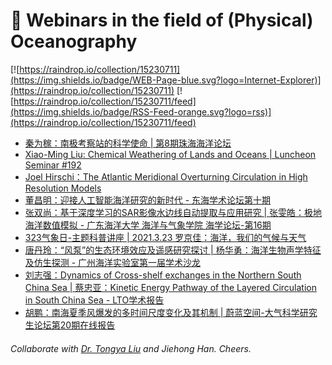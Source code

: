 # 🌊 Webinars in the field of (Physical) Oceanography

[![https://raindrop.io/collection/15230711](https://img.shields.io/badge/WEB-Page-blue.svg?logo=Internet-Explorer)](https://raindrop.io/collection/15230711) [![https://raindrop.io/collection/15230711/feed](https://img.shields.io/badge/RSS-Feed-orange.svg?logo=rss)](https://raindrop.io/collection/15230711/feed)

<!-- BLOG-POST-LIST:START -->
- [秦为稼：南极考察站的科学使命 | 第8期珠海海洋论坛](https://mp.weixin.qq.com/s/VK5W0_M5ucI6XA9yEO_7bg)
- [Xiao-Ming Liu: Chemical Weathering of Lands and Oceans | Luncheon Seminar #192](https://mp.weixin.qq.com/s/OCN8NAzDqr-xS7I3g-1ZgA)
- [Joel Hirschi：The Atlantic Meridional Overturning Circulation in High Resolution Models](https://www.youtube.com/watch?v=CcQ4qCV2L_U)
- [董昌明：迎接人工智能海洋研究的新时代 - 东海学术论坛第十期](https://mp.weixin.qq.com/s/p56PzCdWJvgK-mevChjH1Q)
- [张双尚：基于深度学习的SAR影像水边线自动提取与应用研究 | 张雯皓：极地海洋数值模拟 - 广东海洋大学 海洋与气象学院 海学论坛-第16期](https://mp.weixin.qq.com/s/YtiLwdjKWVmLIw2-sqefeg)
- [323气象日-主题科普讲座 | 2021.3.23 罗京佳：海洋，我们的气候与天气](https://mp.weixin.qq.com/s/KP7ASjUEZjOyDFQ4C7QpnA)
- [唐丹玲：“风泵”的生态环境效应及遥感研究探讨 | 杨华勇：海洋生物声学特征及仿生探测 - 广州海洋实验室第一届学术沙龙](http://lors.scsio.ac.cn/tzgg/202103/t20210322_629694.html)
- [刘志强：Dynamics of Cross-shelf exchanges in the Northern South China Sea | 蔡忠亚：Kinetic Energy Pathway of the Layered Circulation in South China Sea - LTO学术报告](https://mp.weixin.qq.com/s/9mlGYNbTxCVM9CBobxXjzA)
- [胡鹏：南海夏季风爆发的多时间尺度变化及其机制 | 蔚蓝空间-大气科学研究生论坛第20期在线报告](https://mp.weixin.qq.com/s/GjBNGCRcHMpuZ3P3EfkHDA)
<!-- BLOG-POST-LIST:END -->

###### Collaborate with [Dr. Tongya Liu](https://liutongya.github.io/) and Jiehong Han. Cheers.
